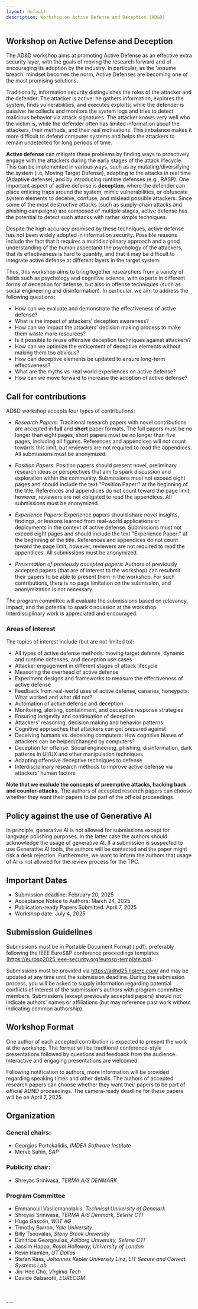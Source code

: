 ```yaml
---
layout: default
description: Workshop on Active Defense and Deception (AD&D)
---
```


## Workshop on Active Defense and Deception
The AD&D workshop aims at promoting Active Defense as an effective extra security layer, with the goals of moving the
research forward and of encouraging its adoption by the industry. In particular, as the 'assume breach' mindset becomes the
norm, Active Defenses are becoming one of the most promising solutions.

Traditionally, information security distinguishes the roles of the attacker and the defender. The attacker is active: he gathers information, explores the system, finds vulnerabilities, and executes exploits; while the defender is passive: he collects and monitors the system logs and tries to detect malicious behavior via attack signatures. The attacker knows very well who the victim is, while the defender often has limited information about the attackers, their methods, and their real motivations. This imbalance makes it more difficult to defend computer systems and helps the attackers to remain undetected for long periods of time.

**Active defense** can mitigate these problems by finding ways to proactively engage with the attackers during the early stages
of the attack lifecycle. This can be implemented in various ways, such as by mutating/diversifying the system (i.e, Moving
Target Defense), adapting to the attacks in real time (Adaptive defense), and by introducing runtime defenses (e.g., RASP).
One important aspect of active defense is **deception**, where the defender can place enticing traps around the system, mimic
vulnerabilities, or obfuscate system elements to deceive, confuse, and mislead possible attackers. Since some of the most
destructive attacks (such as supply-chain attacks and phishing campaigns) are composed of multiple stages, active defense
has the potential to detect such attacks with rather simple techniques.

Despite the high accuracy promised by these techniques, active defense has not been widely adopted in information security.
Possible reasons include the fact that it requires a multidisciplinary approach and a good understanding of the human aspectand the psychology of the attackers, that its effectiveness is hard to quantify, and that it may be difficult to integrate active defense at different layers in the target system.

Thus, this workshop aims to bring together researchers from a variety of fields such as psychology and cognitive science,
with experts in different forms of deception for defense, but also in offense techniques (such as social engineering and
disinformation). In particular, we aim to address the following questions:

- How can we evaluate and demonstrate the effectiveness of active defense?
- What is the impact of attackers’ deception awareness?
- How can we impact the attackers’ decision making process to make them waste more resources?
- Is it possible to reuse offensive deception techniques against attackers?
- How can we optimize the enticement of deceptive elements without making them too obvious?
- How can deceptive elements be updated to ensure long-term effectiveness?
- What are the myths vs. real world experiences on active defense?
- How can we move forward to increase the adoption of active defense?


## Call for contributions
AD&D workshop accepts four types of contributions:

* _Research Papers_: Traditional research papers with novel contributions are accepted in **full** and **short** paper formats. The full papers must be no longer than eight pages, short papers must be no longer than five pages, including all figures. References and appendices will not count towards this limit, but reviewers are not required to read the appendices. All submissions must be anonymized. 

* _Position Papers_: Position papers should present novel, preliminary research ideas or perspectives that aim to spark discussion and exploration within the community. Submissions must not exceed eight pages and should include the text "Position Paper:" at the beginning of the title. References and appendices do not count toward the page limit; however, reviewers are not obligated to read the appendices. All submissions must be anonymized.
 

 * _Experience Papers_: Experience papers should share novel insights, findings, or lessons learned from real-world applications or deployments in the context of active defense. Submissions must not exceed eight pages and should include the text "Experience Paper:" at the beginning of the title. References and appendices do not count toward the page limit; however, reviewers are not required to read the appendices. All submissions must be anonymized.

<!-- * _Research Proposals_: Single page proposals describing research ideas. A proposal should consist of a title, abstract, and brief
motivation for and description of the idea. Proposals can describe an ongoing research in various stages, or a novel idea or challenge.
The aim is to allow the authors to refine their ideas via the feedback from the workshop audience, to stimulate more research ideas,
and to encourage collaborations. Submitted proposals must be no longer than one page in double column format, including all figures.
References and appendices will not count towards this limit, but reviewers are not required to read the appendices. Proposals do not
need to include proof-of-concept or preliminary results. Submissions must be anonymized. -->


* _Presentation of previously accepted papers_: Authors of previously accepted papers (that are of interest to the workshop) can resubmit their papers to be able to present them in the workshop. For such contributions, there is no page limitation on the submission, and anonymization is not necessary.

The program committee will evaluate the submissions based on relevancy, impact, and the potential to spark discussion at the workshop. Interdisciplinary work is appreciated and encouraged.

### Areas of Interest
The topics of interest include (but are not limited to):

* All types of active defense methods: moving target defense, dynamic and runtime defenses, and deception use cases
* Attacker engagement in different stages of attack lifecycle
* Measuring the overhead of active defense
* Experiment designs and frameworks to measure the effectiveness of active defense
* Feedback from real-world uses of active defense, canaries, honeypots: What worked and what did not?
* Automation of active defense and deception
* Monitoring, alerting, containment, and deceptive response strategies
* Ensuring longevity and continuation of deception
* Attackers' reasoning, decision making and behavior patterns
* Cognitive approaches that attackers can get prepared against
* Deceiving humans vs. deceiving computers: How cognitive biases of attackers can be helped/changed by computers?
* Deception for offense: Social engineering, phishing, disinformation, dark patterns in UI/UX and other manipulation techniques
* Adapting offensive deceptive techniques to defense
* Interdisciplinary research methods to improve active defense via attackers’ human factors

__Note that we exclude the concepts of preemptive attacks, hacking back and counter-attacks.__
The authors of accepted research papers can choose whether they want their papers to be part of the official proceedings.

## Policy against the use of Generative AI

In principle, generative AI is not allowed for submissions except for language polishing purposes. In the latter case the authors should acknowledge the usage of generative AI. If a submission is suspected to use Generative AI tools, the authors will be contacted and the paper might risk a desk rejection. Furthermore, we want to inform the authors that usage of AI is not allowed for the review process for the TPC.


## Important Dates

<!--* Submission deadline: March 25, 2022
* Notification: April 8, 2022
* Workshop: June 10, 2022
-->
* Submission deadline: February 20, 2025
* Acceptance Notice to Authors: March 24, 2025
* Publication-ready Papers Submitted: April 7, 2025
* Workshop date: July 4, 2025




## Submission Guidelines

Submissions must be in Portable Document Format (.pdf), preferably following the IEEE EuroS&P conference proceedings templates (<https://eurosp2025.ieee-security.org/eurosp-template.zip>).

Submissions must be provided via <https://adnd25.hotcrp.com/> and may be updated at any time until the submission deadline. During the submission process, you will be asked to supply information regarding potential conflicts of interest of the submission's authors with program committee members. Submissions (except previously accepted papers) should not indicate authors' names or affiliations (but may reference past work without indicating common authorship).

<!--
## Submission types and format
Submissions must be in Portable Document Format (.pdf), preferably following the IEEE conference proceedings templates.

* _Research Papers_:
    Submitted papers must be no longer than five pages, including all figures. References and appendices will not count towards this limit, but reviewers are not required to read appendices.

* _Research Proposals_:
    Submitted proposals must be no longer than a single page in double column format, including all figures. References and appendices will not count towards this limit, but reviewers are not required to read appendices.

## Submission site:
“Submissions must be provided via <https://conpro21.ccs.neu.edu/> and may be updated at any time until the submission deadline. During the submission process, you will be asked to supply information regarding potential conflicts of interest of the submission's authors with program committee members. Submissions should not indicate authors' names or affiliations (but may reference past work without indicating common authorship).”
-->
## Workshop Format
<!-- 
One author of each accepted research paper or proposal is expected to present the work at the workshop. The format is expected to include traditional conference-style presentations followed by roundtable discussion and feedback. Interactive and engaging presentations are welcomed. Following notification to authors, more information will be provided regarding speaking times and other details.
* _Research Papers_: Accepted research papers will be made available on the workshop web site, but the workshop will have no official proceedings.
* _Research Proposals_: Research proposals are intended for PC review. Only titles, abstracts, and funding sources for these talks will be posted on the workshop web site, and we will request that the authors provide these in both text and PDF format.
-->
One author of each accepted contribution is expected to present the work at the workshop. The format will be traditional conference-style presentations followed by questions and feedback from the audience. Interactive and engaging presentations are welcomed. 

Following notification to authors, more information will be provided regarding speaking times and other details. The authors of accepted research papers can choose whether they want their papers to be part of official ADND proceedings. The camera-ready deadline for these papers will be on April 7, 2025. 


## Organization

### General chairs:
* Georgios Portokalidis, _IMDEA Software Institute_
* Merve Sahin, _SAP_

<!-- ### Steering Committee
* Merve Sahin, _SAP Security Research_
* Nick Nikiforakis, _Stony Brook University_
* Timothy Barron, _Yale University_   -->

<!-- ### General chairs:
* Merve Sahin, _SAP Security Research_
* Nick Nikiforakis, _Stony Brook University_
* Timothy Barron, _Yale University_  -->

### Publicity chair: 
* Shreyas Srinivasa, _TERMA A/S DENMARK_

### Program Committee
<!-- * Palvi Aggarwal, _University of Texas El Paso_ -->
<!-- * Kimberly Ferguson-Walter, _Laboratory for Advanced Cybersecurity Research, NSA Research_ -->
* Emmanouil Vasilomanolakis, _Technical University of Denmark_
* Shreyas Srinivasa, _TERMA A/S Denmark, Selene CTI_
* Hugo Gascón, _WIIT AG_
* Timothy Barron, _Yale University_
* Billy Tsouvalas, _Stony Brook University_
* Dimitrios Georgoulias, _Aalborg University, Selene CTI_
* Jassim Happa, _Royal Holloway, University of London_
* Kevin Hamlen, _UT Dallas_
* Stefan Rass, _Johannes Kepler University Linz, LIT Secure and Correct Systems Lab_
* Jin-Hee Cho, _Virginia Tech_
* Davide Balzarotti, _EURECOM_


<br>
<br>
---
